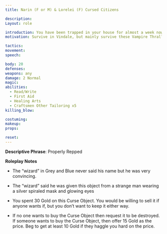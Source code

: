 ```yaml
---
title: Narin (F or M) & Lorelei (F) Cursed Citizens

description: 
Layout: role

introduction: You have been trapped in your house for almost a week now. You were sold a cursed object by a “wizard” in Grey and Blue. The “Feast” only produces 3 vials of blood per day, it was supposed to produce a magnificent feast daily. You were lied to and scammed for 30 Gold, now you live in fear that one night the Vampire Thralls will make it through.
motivation: Survive in Vindale, but mainly survive these Vampire Thralls

tactics: 
movement:
speech:

body: 20
defenses: 
weapons: any
damage: 2 Normal
magic: 
abilities: 
  - Read/Write
  - First Aid
  - Healing Arts
  - Craftsmen Other Tailoring x5
killing_blow: 

costuming: 
makeup:
props: 

reset:
---
```


**Descriptive Phrase**: Properly Repped


**Roleplay Notes**

- The “wizard” in Grey and Blue never said his name but he was very convincing.

- The “wizard” said he was given this object from a strange man wearing a silver spiraled mask and glowing eyes

- You spent 30 Gold on this Curse Object. You would be willing to sell it if anyone wants if, but you don’t want to keep it either way.

- If no one wants to buy the Curse Object then request it to be destroyed. If someone wants to buy the Curse Object, then offer 15 Gold as the price. Beg to get at least 10 Gold if they haggle you hard on the price.

 